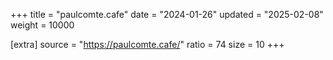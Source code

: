 +++
title = "paulcomte.cafe"
date = "2024-01-26"
updated = "2025-02-08"
weight = 10000

[extra]
source = "https://paulcomte.cafe/"
ratio = 74
size = 10
+++
